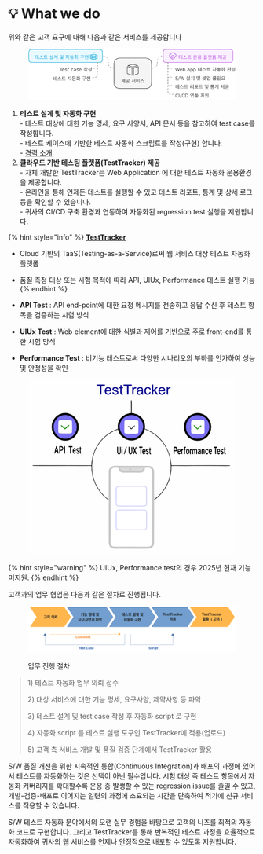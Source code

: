 # 💡 What we do

위와 같은 고객 요구에 대해 다음과 같은 서비스를 제공합니다

<figure><img src="../.gitbook/assets/image (70).png" alt=""><figcaption></figcaption></figure>

1. **테스트 설계 및 자동화 구현**\
   &#x20;\- 테스트 대상에 대한 기능 명세, 요구 사양서, API 문서 등을 참고하여 test case를 작성합니다.\
   &#x20;\- 테스트 케이스에 기반한 테스트 자동화 스크립트를 작성(구현) 합니다.\
   &#x20;\- [경력 소개](https://app.gitbook.com/o/Jz2ZCXJfF2jNmfW0vWtT/s/OyQOJURT7A693mea4fE4/)
2. **클라우드 기반 테스팅 플랫폼(TestTracker) 제공**\
   &#x20;\- 자체 개발한 TestTracker는 Web Application 에 대한 테스트 자동화 운용환경을 제공합니다.\
   &#x20;\- 온라인을 통해 언제든 테스트를 실행할 수 있고 테스트 리포트, 통계 및 상세 로그 등을 확인할 수 있습니다.\
   &#x20;\- 귀사의 CI/CD 구축 환경과 연동하여 자동화된 regression test 실행을 지원합니다.





{% hint style="info" %}
[**TestTracker**](https://testtracker.net)

* Cloud 기반의 TaaS(Testing-as-a-Service)로써 웹 서비스 대상 테스트 자동화 플랫폼
* 품질 측정 대상 또는 시험 목적에 따라 API, UIUx, Performance 테스트 실행 가능
{% endhint %}

* **API Test** : API end-point에 대한 요청 메시지를 전송하고 응답 수신 후 테스트 항목을 검증하는 시험 방식
* **UIUx Test** : Web element에 대한 식별과 제어를 기반으로 주로 front-end를 통한 시험 방식
* **Performance Test** : 비기능 테스트로써 다양한 시나리오의 부하를 인가하여 성능 및 안정성을 확인



<figure><img src="../.gitbook/assets/image (1) (1) (1) (1).png" alt="" width="464"><figcaption></figcaption></figure>



{% hint style="warning" %}
UIUx, Performance test의 경우 2025년 현재 기능 미지원.
{% endhint %}





고객과의 업무 협업은 다음과 같은 절차로 진행됩니다.

<figure><img src="../.gitbook/assets/image (1) (1) (1) (1) (1) (1).png" alt=""><figcaption><p>업무 진행 절차</p></figcaption></figure>

> 1\) 테스트 자동화 업무 의뢰 접수
>
> 2\) 대상 서비스에 대한 기능 명세, 요구사양, 제약사항 등 파악
>
> 3\) 테스트 설계 및 test case 작성 후 자동화 script 로 구현
>
> 4\) 자동화 script 를 테스트 실행 도구인 TestTracker에 적용(업로드)
>
> 5\) 고객 측 서비스 개발 및 품질 검증 단계에서 TestTracker 활용



S/W 품질 개선을 위한 지속적인 통합(Continuous Integration)과 배포의 과정에 있어서 테스트를 자동화하는 것은 선택이 아닌 필수입니다. 시험 대상 즉 테스트 항목에서 자동화 커버리지를 확대할수록 운용 중 발생할 수 있는 regression issue를 줄일 수 있고, 개발-검증-배포로 이어지는 일련의 과정에 소요되는 시간을 단축하여 적기에 신규 서비스를 적용할 수 있습니다.

S/W 테스트 자동화 분야에서의 오랜 실무 경험을 바탕으로 고객의 니즈를 최적의 자동화 코드로 구현합니다. 그리고 TestTracker를 통해 반복적인 테스트 과정을 효율적으로 자동화하여 귀사의 웹 서비스를 언제나 안정적으로 배포할 수 있도록 지원합니다.

